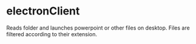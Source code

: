 # electronClient
Reads folder and launches powerpoint or other files on desktop.
Files are filtered according to their extension.
